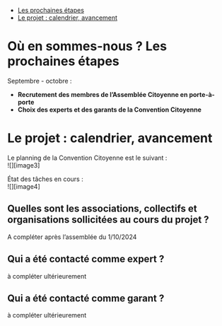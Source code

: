 - [Les prochaines étapes](#où-en-sommes-nous-?-les-prochaines-étapes)
- [Le projet : calendrier, avancement](#le-projet-:-calendrier,-avancement)


# Où en sommes-nous ? Les prochaines étapes

Septembre \- octobre :

* **Recrutement des membres de l’Assemblée Citoyenne en porte-à-porte**  
* **Choix des experts et des garants de la Convention Citoyenne**


# Le projet : calendrier, avancement

Le planning de la Convention Citoyenne est le suivant :  
![][image3]

État des tâches en cours :  
![][image4]


## Quelles sont les associations, collectifs et organisations sollicitées au cours du projet ?

A compléter après l’assemblée du 1/10/2024

## Qui a été contacté comme expert ?

à compléter ultérieurement

## Qui a été contacté comme garant ?

à compléter ultérieurement




